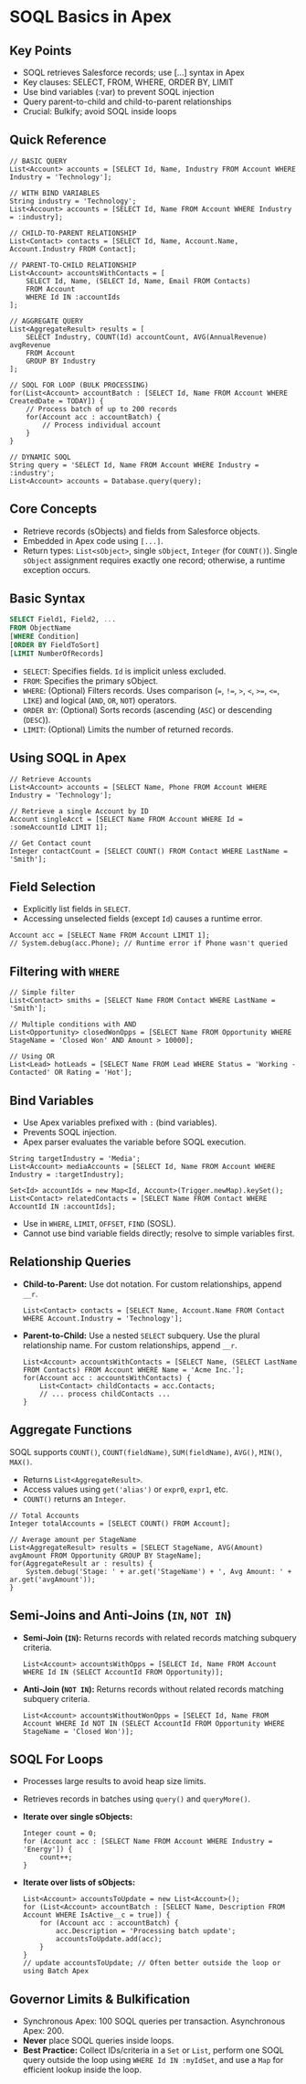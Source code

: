 # SOQL Basics in Apex

## Key Points

- SOQL retrieves Salesforce records; use [...] syntax in Apex
- Key clauses: SELECT, FROM, WHERE, ORDER BY, LIMIT
- Use bind variables (:var) to prevent SOQL injection
- Query parent-to-child and child-to-parent relationships
- Crucial: Bulkify; avoid SOQL inside loops

## Quick Reference

```apex
// BASIC QUERY
List<Account> accounts = [SELECT Id, Name, Industry FROM Account WHERE Industry = 'Technology'];

// WITH BIND VARIABLES
String industry = 'Technology';
List<Account> accounts = [SELECT Id, Name FROM Account WHERE Industry = :industry];

// CHILD-TO-PARENT RELATIONSHIP
List<Contact> contacts = [SELECT Id, Name, Account.Name, Account.Industry FROM Contact];

// PARENT-TO-CHILD RELATIONSHIP
List<Account> accountsWithContacts = [
    SELECT Id, Name, (SELECT Id, Name, Email FROM Contacts)
    FROM Account
    WHERE Id IN :accountIds
];

// AGGREGATE QUERY
List<AggregateResult> results = [
    SELECT Industry, COUNT(Id) accountCount, AVG(AnnualRevenue) avgRevenue
    FROM Account
    GROUP BY Industry
];

// SOQL FOR LOOP (BULK PROCESSING)
for(List<Account> accountBatch : [SELECT Id, Name FROM Account WHERE CreatedDate = TODAY]) {
    // Process batch of up to 200 records
    for(Account acc : accountBatch) {
        // Process individual account
    }
}

// DYNAMIC SOQL
String query = 'SELECT Id, Name FROM Account WHERE Industry = :industry';
List<Account> accounts = Database.query(query);
```

## Core Concepts

- Retrieve records (sObjects) and fields from Salesforce objects.
- Embedded in Apex code using `[...]`.
- Return types: `List<sObject>`, single `sObject`, `Integer` (for `COUNT()`). Single `sObject` assignment requires exactly one record; otherwise, a runtime exception occurs.

## Basic Syntax

```sql
SELECT Field1, Field2, ...
FROM ObjectName
[WHERE Condition]
[ORDER BY FieldToSort]
[LIMIT NumberOfRecords]
```

- `SELECT`: Specifies fields. `Id` is implicit unless excluded.
- `FROM`: Specifies the primary sObject.
- `WHERE`: (Optional) Filters records. Uses comparison (`=`, `!=`, `>`, `<`, `>=`, `<=`, `LIKE`) and logical (`AND`, `OR`, `NOT`) operators.
- `ORDER BY`: (Optional) Sorts records (ascending (`ASC`) or descending (`DESC`)).
- `LIMIT`: (Optional) Limits the number of returned records.

## Using SOQL in Apex

```apex
// Retrieve Accounts
List<Account> accounts = [SELECT Name, Phone FROM Account WHERE Industry = 'Technology'];

// Retrieve a single Account by ID
Account singleAcct = [SELECT Name FROM Account WHERE Id = :someAccountId LIMIT 1];

// Get Contact count
Integer contactCount = [SELECT COUNT() FROM Contact WHERE LastName = 'Smith'];
```

## Field Selection

- Explicitly list fields in `SELECT`.
- Accessing unselected fields (except `Id`) causes a runtime error.

```apex
Account acc = [SELECT Name FROM Account LIMIT 1];
// System.debug(acc.Phone); // Runtime error if Phone wasn't queried
```

## Filtering with `WHERE`

```apex
// Simple filter
List<Contact> smiths = [SELECT Name FROM Contact WHERE LastName = 'Smith'];

// Multiple conditions with AND
List<Opportunity> closedWonOpps = [SELECT Name FROM Opportunity WHERE StageName = 'Closed Won' AND Amount > 10000];

// Using OR
List<Lead> hotLeads = [SELECT Name FROM Lead WHERE Status = 'Working - Contacted' OR Rating = 'Hot'];
```

## Bind Variables

- Use Apex variables prefixed with `:` (bind variables).
- Prevents SOQL injection.
- Apex parser evaluates the variable before SOQL execution.

```apex
String targetIndustry = 'Media';
List<Account> mediaAccounts = [SELECT Id, Name FROM Account WHERE Industry = :targetIndustry];

Set<Id> accountIds = new Map<Id, Account>(Trigger.newMap).keySet();
List<Contact> relatedContacts = [SELECT Name FROM Contact WHERE AccountId IN :accountIds];
```

- Use in `WHERE`, `LIMIT`, `OFFSET`, `FIND` (SOSL).
- Cannot use bind variable fields directly; resolve to simple variables first.

## Relationship Queries

- **Child-to-Parent:** Use dot notation. For custom relationships, append `__r`.

  ```apex
  List<Contact> contacts = [SELECT Name, Account.Name FROM Contact WHERE Account.Industry = 'Technology'];
  ```

- **Parent-to-Child:** Use a nested `SELECT` subquery. Use the plural relationship name. For custom relationships, append `__r`.

  ```apex
  List<Account> accountsWithContacts = [SELECT Name, (SELECT LastName FROM Contacts) FROM Account WHERE Name = 'Acme Inc.'];
  for(Account acc : accountsWithContacts) {
      List<Contact> childContacts = acc.Contacts;
      // ... process childContacts ...
  }
  ```

## Aggregate Functions

SOQL supports `COUNT()`, `COUNT(fieldName)`, `SUM(fieldName)`, `AVG()`, `MIN()`, `MAX()`.

- Returns `List<AggregateResult>`.
- Access values using `get('alias')` or `expr0`, `expr1`, etc.
- `COUNT()` returns an `Integer`.

```apex
// Total Accounts
Integer totalAccounts = [SELECT COUNT() FROM Account];

// Average amount per StageName
List<AggregateResult> results = [SELECT StageName, AVG(Amount) avgAmount FROM Opportunity GROUP BY StageName];
for(AggregateResult ar : results) {
    System.debug('Stage: ' + ar.get('StageName') + ', Avg Amount: ' + ar.get('avgAmount'));
}
```

## Semi-Joins and Anti-Joins (`IN`, `NOT IN`)

- **Semi-Join (`IN`):** Returns records with related records matching subquery criteria.

  ```apex
  List<Account> accountsWithOpps = [SELECT Id, Name FROM Account WHERE Id IN (SELECT AccountId FROM Opportunity)];
  ```

- **Anti-Join (`NOT IN`):** Returns records without related records matching subquery criteria.

  ```apex
  List<Account> accountsWithoutWonOpps = [SELECT Id, Name FROM Account WHERE Id NOT IN (SELECT AccountId FROM Opportunity WHERE StageName = 'Closed Won')];
  ```

## SOQL For Loops

- Processes large results to avoid heap size limits.
- Retrieves records in batches using `query()` and `queryMore()`.

- **Iterate over single sObjects:**

  ```apex
  Integer count = 0;
  for (Account acc : [SELECT Name FROM Account WHERE Industry = 'Energy']) {
      count++;
  }
  ```

- **Iterate over lists of sObjects:**

  ```apex
  List<Account> accountsToUpdate = new List<Account>();
  for (List<Account> accountBatch : [SELECT Name, Description FROM Account WHERE IsActive__c = true]) {
      for (Account acc : accountBatch) {
          acc.Description = 'Processing batch update';
          accountsToUpdate.add(acc);
      }
  }
  // update accountsToUpdate; // Often better outside the loop or using Batch Apex
  ```

## Governor Limits & Bulkification

- Synchronous Apex: 100 SOQL queries per transaction. Asynchronous Apex: 200.
- **Never** place SOQL queries inside loops.
- **Best Practice:** Collect IDs/criteria in a `Set` or `List`, perform one SOQL query outside the loop using `WHERE Id IN :myIdSet`, and use a `Map` for efficient lookup inside the loop.
